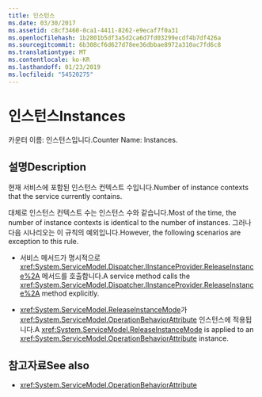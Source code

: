 ```yaml
---
title: 인스턴스
ms.date: 03/30/2017
ms.assetid: c8cf3460-0ca1-4411-8262-e9ecaf7f0a31
ms.openlocfilehash: 1b2801b5df3a5d2ca6d7fd03299ecdf4b7df426a
ms.sourcegitcommit: 6b308cf6d627d78ee36dbbae8972a310ac7fd6c8
ms.translationtype: MT
ms.contentlocale: ko-KR
ms.lasthandoff: 01/23/2019
ms.locfileid: "54520275"
---
```

# <a name="instances"></a><span data-ttu-id="3f7b7-102">인스턴스</span><span class="sxs-lookup"><span data-stu-id="3f7b7-102">Instances</span></span>
<span data-ttu-id="3f7b7-103">카운터 이름: 인스턴스입니다.</span><span class="sxs-lookup"><span data-stu-id="3f7b7-103">Counter Name: Instances.</span></span>  
  
## <a name="description"></a><span data-ttu-id="3f7b7-104">설명</span><span class="sxs-lookup"><span data-stu-id="3f7b7-104">Description</span></span>  
 <span data-ttu-id="3f7b7-105">현재 서비스에 포함된 인스턴스 컨텍스트 수입니다.</span><span class="sxs-lookup"><span data-stu-id="3f7b7-105">Number of instance contexts that the service currently contains.</span></span>  
  
 <span data-ttu-id="3f7b7-106">대체로 인스턴스 컨텍스트 수는 인스턴스 수와 같습니다.</span><span class="sxs-lookup"><span data-stu-id="3f7b7-106">Most of the time, the number of instance contexts is identical to the number of instances.</span></span> <span data-ttu-id="3f7b7-107">그러나 다음 시나리오는 이 규칙의 예외입니다.</span><span class="sxs-lookup"><span data-stu-id="3f7b7-107">However, the following scenarios are exception to this rule.</span></span>  
  
-   <span data-ttu-id="3f7b7-108">서비스 메서드가 명시적으로 <xref:System.ServiceModel.Dispatcher.IInstanceProvider.ReleaseInstance%2A> 메서드를 호출합니다.</span><span class="sxs-lookup"><span data-stu-id="3f7b7-108">A service method calls the <xref:System.ServiceModel.Dispatcher.IInstanceProvider.ReleaseInstance%2A> method explicitly.</span></span>  
  
-   <span data-ttu-id="3f7b7-109"><xref:System.ServiceModel.ReleaseInstanceMode>가 <xref:System.ServiceModel.OperationBehaviorAttribute> 인스턴스에 적용됩니다.</span><span class="sxs-lookup"><span data-stu-id="3f7b7-109">A <xref:System.ServiceModel.ReleaseInstanceMode> is applied to an <xref:System.ServiceModel.OperationBehaviorAttribute> instance.</span></span>  
  
## <a name="see-also"></a><span data-ttu-id="3f7b7-110">참고자료</span><span class="sxs-lookup"><span data-stu-id="3f7b7-110">See also</span></span>
- <xref:System.ServiceModel.OperationBehaviorAttribute>
